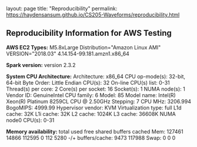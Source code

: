 layout: page
title: "Reproducibility"
permalink: https://haydensansum.github.io/CS205-Waveforms/reproducibility.html

## Reproducibility Information for AWS Testing

**AWS EC2 Types:** 
M5.8xLarge
Distribution="Amazon Linux AMI"
VERSION="2018.03"
4.14.154-99.181.amzn1.x86_64

**Spark version:**
version 2.3.2


**System CPU Architecture:**
Architecture:          x86_64
CPU op-mode(s):        32-bit, 64-bit
Byte Order:            Little Endian
CPU(s):                32
On-line CPU(s) list:   0-31
Thread(s) per core:    2
Core(s) per socket:    16
Socket(s):             1
NUMA node(s):          1
Vendor ID:             GenuineIntel
CPU family:            6
Model:                 85
Model name:            Intel(R) Xeon(R) Platinum 8259CL CPU @ 2.50GHz
Stepping:              7
CPU MHz:               3206.994
BogoMIPS:              4999.99
Hypervisor vendor:     KVM
Virtualization type:   full
L1d cache:             32K
L1i cache:             32K
L2 cache:              1024K
L3 cache:              36608K
NUMA node0 CPU(s):     0-31

**Memory availability:**
             total       used       free     shared    buffers     cached
Mem:        127461      14866     112595          0        112       5280
-/+ buffers/cache:       9473     117988
Swap:            0          0          0


